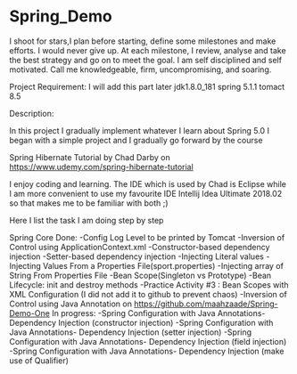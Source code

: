 # Spring_Demo

I shoot for stars,I plan before starting, define some milestones and make efforts. 
I would never give up. At each milestone, I review, analyse and take the best 
strategy and go on to meet the goal. I am self disciplined and self motivated.
Call me knowledgeable, firm, uncompromising, and soaring.

Project Requirement:
I will add this part later
jdk1.8.0_181
spring 5.1.1
tomact 8.5


Description:

In this project I gradually implement whatever I learn about Spring 5.0
I began with a simple project and I gradually go forward by the course 

Spring Hibernate Tutorial by Chad Darby
on https://www.udemy.com/spring-hibernate-tutorial
 
I enjoy coding and learning. The IDE which is used by Chad is Eclipse while
I am more convenient to use my favourite IDE Intellij Idea Ultimate 2018.02 
so that makes me to be familiar with both ;)

Here I list the task I am doing step by step

Spring Core
Done:
-Config Log Level to be printed by Tomcat
-Inversion of Control using ApplicationContext.xml
-Constructor-based dependency injection
-Setter-based dependency injection
-Injecting Literal values
-Injecting Values From a Properties File(sport.properties)
-Injecting array of String From Properties File
-Bean Scope(Singleton vs Prototype)
-Bean Lifecycle: init and destroy methods
-Practice Activity #3 : Bean Scopes with XML Configuration (I did not add it to github to prevent chaos)
-Inversion of Control using Java Annotation on https://github.com/maahzaade/Spring-Demo-One
In progress:
-Spring Configuration with Java Annotations- Dependency Injection (constructor injection)
-Spring Configuration with Java Annotations- Dependency Injection (setter injection)
-Spring Configuration with Java Annotations- Dependency Injection (field injection)
-Spring Configuration with Java Annotations- Dependency Injection (make use of Qualifier)


